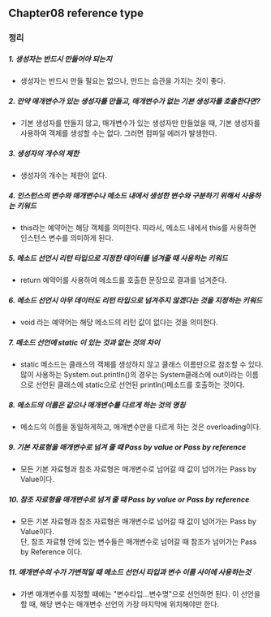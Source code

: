 ## Chapter08 reference type  

### 정리
##### 1. 생성자는 반드시 만들어야 되는지 
  - 생성자는 반드시 만들 필요는 없으나, 만드는 습관을 가지는 것이 좋다.  

##### 2. 만약 매개변수가 있는 생성자를 만들고, 매개변수가 없는 기본 생성자를 호출한다면?  
  - 기본 생성자를 만들지 않고, 매개변수가 있는 생성자만 만들었을 때, 기본 생성자를 사용하여 객체를 생성할 수는 없다. 그러면 컴파일 에러가 발생한다.    
 
##### 3. 생성자의 개수의 제한  
  - 생성자의 개수는 제한이 없다.  

##### 4. 인스턴스의 변수와 매개변수나 메소드 내에서 생성한 변수와 구분하기 위해서 사용하는 키워드  
  - this라는 예약어는 해당 객체를 의미한다. 따라서, 메소드 내에서 this를 사용하면 인스턴스 변수를 의미하게 된다.  

##### 5. 메소드 선언시 리턴 타입으로 지정한 데이터를 넘겨줄 때 사용하는 키워드  
  - return 예약어를 사용하여 메소드를 호출한 문장으로 결과를 넘겨준다.  

##### 6. 메소드 선언시 아무 데이터도 리턴 타입으로 넘겨주지 않겠다는 것을 지정하는 키워드  
  - void 라는 예약어는 해당 메소드의 리턴 값이 없다는 것을 의미한다.  

##### 7. 메소드 선언에 static 이 있는 것과 없는 것의 차이  
  - static 메소드는 클래스의 객체를 생성하지 않고 클래스 이름만으로 참조할 수 있다.   
    많이 사용하는 System.out.println()의 경우는 System클래스에 out이라는 이름으로 선언된 클래스에 static으로 선언된 println()메소드를 호출하는 것이다.    

##### 8. 메소드의 이름은 같으나 매개변수를 다르게 하는 것의 명칭  
-  메소드의 이름을 동일하게하고, 매개변수만을 다르게 하는 것은 overloading이다.  

##### 9. 기본 자료형을 매개변수로 넘겨 줄 때 Pass by value or Pass by reference  
  - 모든 기본 자료형과 참조 자료형은 매개변수로 넘어갈 때 값이 넘어가는 Pass by Value이다.    

##### 10. 참조 자료형을 매개변수로 넘겨 줄 때 Pass by value or Pass by reference  
  - 모든 기본 자료형과 참조 자료형은 매개변수로 넘어갈 때 값이 넘어가는 Pass by Value이다.  
    단, 참조 자료형 안에 있는 변수들은 매개변수로 넘어갈 때 참조가 넘어가는 Pass by Reference 이다.   

##### 11. 매개변수의 수가 가변적일 때 메소드 선언시 타입과 변수 이름 사이에 사용하는것  
  - 가변 매개변수를 지정할 때에는 "변수타입...변수명"으로 선언하면 된다. 이 선언을 할 때, 해당 변수는 매개변수 선언의 가장 마지막에 위치해야만 한다.   
